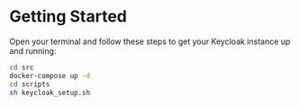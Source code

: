 # Getting Started

Open your terminal and follow these steps to get your Keycloak instance up and running:

```sh
cd src
docker-compose up -d
cd scripts
sh keycloak_setup.sh
```
